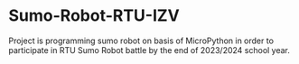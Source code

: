 # Sumo-Robot-RTU-IZV
Project is programming sumo robot on basis of MicroPython in order to participate in RTU Sumo Robot battle by the end of 2023/2024 school year.
